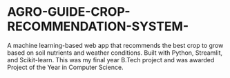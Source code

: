 # AGRO-GUIDE-CROP-RECOMMENDATION-SYSTEM-
A machine learning-based web app that recommends the best crop to grow based on soil nutrients and weather conditions. Built with Python, Streamlit, and Scikit-learn. This was my final year B.Tech project and was awarded Project of the Year in Computer Science.
